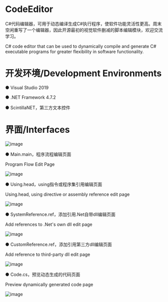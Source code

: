# CodeEditor
C#代码编辑器，可用于动态编译生成C#执行程序，使软件功能灵活性更高。周末空闲重写了一个编辑器，因此开源最初的视觉软件删减的脚本编辑模块，欢迎交流学习。

C# code editor that can be used to dynamically compile and generate C# executable programs for greater flexibility in software functionality.

# 开发环境/Development Environments
● Visual Studio 2019

● .NET Framework 4.7.2

● ScintillaNET，第三方文本控件

# 界面/Interfaces
![image](https://user-images.githubusercontent.com/17681289/167304202-a5f1c57e-16a1-4894-bbf0-1d7d03bc52b5.png)

● Main.main，程序流程编辑页面

Program Flow Edit Page

![image](https://user-images.githubusercontent.com/17681289/169446817-c5406cc0-45e4-496d-9e95-80dd3c615d45.png)

● Using.head，using指令或程序集引用编辑页面

Using.head, using directive or assembly reference edit page

![image](https://user-images.githubusercontent.com/17681289/169447002-8f51df0d-667a-48af-8603-a6373a1eafeb.png)

● SystemReference.ref，添加引用.Net自带dll编辑页面

Add references to .Net's own dll edit page

![image](https://user-images.githubusercontent.com/17681289/169447137-5715112b-fb24-40b6-a4ae-ef28265b6cfb.png)

● CustomReference.ref，添加引用第三方dll编辑页面

Add reference to third-party dll edit page

![image](https://user-images.githubusercontent.com/17681289/169447295-ad6374cb-3475-4af8-a68a-b0caf04e398b.png)

● Code.cs，预览动态生成的代码页面

Preview dynamically generated code page

![image](https://user-images.githubusercontent.com/17681289/169447405-ee20f156-f0f5-417b-a6cb-f0f33d566236.png)
